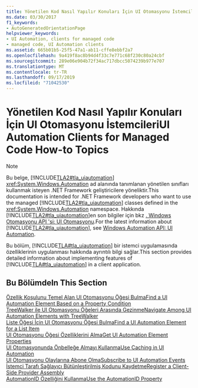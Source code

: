 ```yaml
---
title: Yönetilen Kod Nasıl Yapılır Konuları İçin UI Otomasyonu İstemcileri
ms.date: 03/30/2017
f1_keywords:
- AutoGeneratedOrientationPage
helpviewer_keywords:
- UI Automation, clients for managed code
- managed code, UI Automation clients
ms.assetid: 665b01b5-25f5-47a1-ab11-cffe8ebbf2a7
ms.openlocfilehash: 9a419f8ac8b94d4f33c7e771c68f230c80a24cbf
ms.sourcegitcommit: 289e06e904b72f34ac717dbcc5074239b977e707
ms.translationtype: MT
ms.contentlocale: tr-TR
ms.lasthandoff: 09/17/2019
ms.locfileid: "71042530"
---
```

# <a name="ui-automation-clients-for-managed-code-how-to-topics"></a><span data-ttu-id="f4734-102">Yönetilen Kod Nasıl Yapılır Konuları İçin UI Otomasyonu İstemcileri</span><span class="sxs-lookup"><span data-stu-id="f4734-102">UI Automation Clients for Managed Code How-to Topics</span></span>
> [!NOTE]
> <span data-ttu-id="f4734-103">Bu belge, [!INCLUDE[TLA2#tla_uiautomation](../../../includes/tla2sharptla-uiautomation-md.md)] <xref:System.Windows.Automation> ad alanında tanımlanan yönetilen sınıfları kullanmak isteyen .NET Framework geliştiricilere yöneliktir.</span><span class="sxs-lookup"><span data-stu-id="f4734-103">This documentation is intended for .NET Framework developers who want to use the managed [!INCLUDE[TLA2#tla_uiautomation](../../../includes/tla2sharptla-uiautomation-md.md)] classes defined in the <xref:System.Windows.Automation> namespace.</span></span> <span data-ttu-id="f4734-104">Hakkında [!INCLUDE[TLA2#tla_uiautomation](../../../includes/tla2sharptla-uiautomation-md.md)]en son bilgiler için bkz [. Windows Otomasyonu API 'si: UI Otomasyonu](https://go.microsoft.com/fwlink/?LinkID=156746).</span><span class="sxs-lookup"><span data-stu-id="f4734-104">For the latest information about [!INCLUDE[TLA2#tla_uiautomation](../../../includes/tla2sharptla-uiautomation-md.md)], see [Windows Automation API: UI Automation](https://go.microsoft.com/fwlink/?LinkID=156746).</span></span>  
  
 <span data-ttu-id="f4734-105">Bu bölüm, [!INCLUDE[TLA#tla_uiautomation](../../../includes/tlasharptla-uiautomation-md.md)] bir istemci uygulamasında özelliklerinin uygulanması hakkında ayrıntılı bilgi sağlar.</span><span class="sxs-lookup"><span data-stu-id="f4734-105">This section provides detailed information about implementing features of [!INCLUDE[TLA#tla_uiautomation](../../../includes/tlasharptla-uiautomation-md.md)] in a client application.</span></span>  
  
## <a name="in-this-section"></a><span data-ttu-id="f4734-106">Bu Bölümde</span><span class="sxs-lookup"><span data-stu-id="f4734-106">In This Section</span></span>  
 [<span data-ttu-id="f4734-107">Özellik Koşulunu Temel Alan UI Otomasyonu Öğesi Bulma</span><span class="sxs-lookup"><span data-stu-id="f4734-107">Find a UI Automation Element Based on a Property Condition</span></span>](find-a-ui-automation-element-based-on-a-property-condition.md)  
 [<span data-ttu-id="f4734-108">TreeWalker ile UI Otomasyonu Öğeleri Arasında Gezinme</span><span class="sxs-lookup"><span data-stu-id="f4734-108">Navigate Among UI Automation Elements with TreeWalker</span></span>](navigate-among-ui-automation-elements-with-treewalker.md)  
 [<span data-ttu-id="f4734-109">Liste Öğesi İçin UI Otomasyonu Öğesi Bulma</span><span class="sxs-lookup"><span data-stu-id="f4734-109">Find a UI Automation Element for a List Item</span></span>](find-a-ui-automation-element-for-a-list-item.md)  
 [<span data-ttu-id="f4734-110">UI Otomasyonu Öğesi Özelliklerini Alma</span><span class="sxs-lookup"><span data-stu-id="f4734-110">Get UI Automation Element Properties</span></span>](get-ui-automation-element-properties.md)  
 [<span data-ttu-id="f4734-111">UI Otomasyonunda Önbelleğe Almayı Kullanma</span><span class="sxs-lookup"><span data-stu-id="f4734-111">Use Caching in UI Automation</span></span>](use-caching-in-ui-automation.md)  
 [<span data-ttu-id="f4734-112">UI Otomasyonu Olaylarına Abone Olma</span><span class="sxs-lookup"><span data-stu-id="f4734-112">Subscribe to UI Automation Events</span></span>](subscribe-to-ui-automation-events.md)  
 [<span data-ttu-id="f4734-113">İstemci Tarafı Sağlayıcı Bütünleştirilmiş Kodunu Kaydetme</span><span class="sxs-lookup"><span data-stu-id="f4734-113">Register a Client-Side Provider Assembly</span></span>](register-a-client-side-provider-assembly.md)  
 [<span data-ttu-id="f4734-114">AutomationID Özelliğini Kullanma</span><span class="sxs-lookup"><span data-stu-id="f4734-114">Use the AutomationID Property</span></span>](use-the-automationid-property.md)
